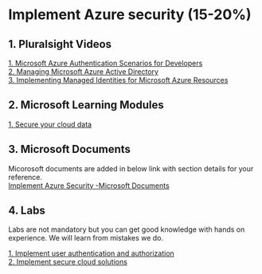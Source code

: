 <h1>Implement Azure security (15-20%)</h1>

<h2>1. Pluralsight Videos</h2>
  
<a href='https://app.pluralsight.com/library/courses/microsoft-azure-authentication-scenarios-developers/table-of-contents'>1. Microsoft Azure Authentication Scenarios for Developers </a><br>
<a href='https://app.pluralsight.com/library/courses/microsoft-azure-managing-active-directory/table-of-contents'>2. Managing Microsoft Azure Active Directory</a><br>
<a href='https://app.pluralsight.com/library/courses/microsoft-azure-resources-managed-identities-implementing/table-of-contents'>3. Implementing Managed Identities for Microsoft Azure Resources </a><br>

<h2>2. Microsoft Learning Modules</h2>
<a href='https://docs.microsoft.com/en-au/learn/paths/secure-your-cloud-data/'>1. Secure your cloud data</a><br>

<h2>3. Microsoft Documents</h2>
Micorosoft documents are added in below link with section details for your reference. <br>
<a href='https://github.com/JasmineJohn91/az-204-prep/blob/master/03.Implement%20Azure%20Security/MS%20Documents.md'>Implement Azure Security -Microsoft Documents </a></br>

<h2>4. Labs</h2>
Labs are not mandatory but you can get good knowledge with hands on experience. We will learn from mistakes we do.

<a href='https://microsoftlearning.github.io/AZ-204-DevelopingSolutionsforMicrosoftAzure/Instructions/Labs/AZ-204_06_lab.html'>1. Implement user authentication and authorization</a><br>
<a href='https://microsoftlearning.github.io/AZ-204-DevelopingSolutionsforMicrosoftAzure/Instructions/Labs/AZ-204_07_lab.html'>2. Implement secure cloud solutions</a><br>
